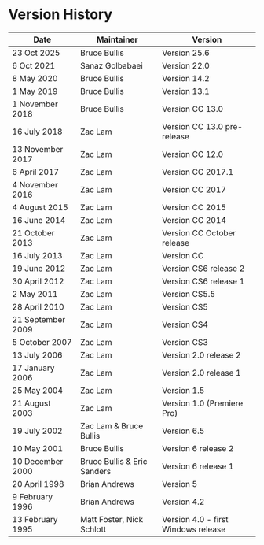 # Version History

|       Date        |         Maintainer          |               Version               |
| ----------------- | --------------------------- | ----------------------------------- |
| 23 Oct 2025       | Bruce Bullis                | Version 25.6                        |
| 6 Oct 2021        | Sanaz Golbabaei             | Version 22.0                        |
| 8 May 2020        | Bruce Bullis                | Version 14.2                        |
| 1 May 2019        | Bruce Bullis                | Version 13.1                        |
| 1 November 2018   | Bruce Bullis                | Version CC 13.0                     |
| 16 July 2018      | Zac Lam                     | Version CC 13.0 pre-release         |
| 13 November 2017  | Zac Lam                     | Version CC 12.0                     |
| 6 April 2017      | Zac Lam                     | Version CC 2017.1                   |
| 4 November 2016   | Zac Lam                     | Version CC 2017                     |
| 4 August 2015     | Zac Lam                     | Version CC 2015                     |
| 16 June 2014      | Zac Lam                     | Version CC 2014                     |
| 21 October 2013   | Zac Lam                     | Version CC October release          |
| 16 July 2013      | Zac Lam                     | Version CC                          |
| 19 June 2012      | Zac Lam                     | Version CS6 release 2               |
| 30 April 2012     | Zac Lam                     | Version CS6 release 1               |
| 2 May 2011        | Zac Lam                     | Version CS5.5                       |
| 28 April 2010     | Zac Lam                     | Version CS5                         |
| 21 September 2009 | Zac Lam                     | Version CS4                         |
| 5 October 2007    | Zac Lam                     | Version CS3                         |
| 13 July 2006      | Zac Lam                     | Version 2.0 release 2               |
| 17 January 2006   | Zac Lam                     | Version 2.0 release 1               |
| 25 May 2004       | Zac Lam                     | Version 1.5                         |
| 21 August 2003    | Zac Lam                     | Version 1.0 (Premiere Pro)          |
| 19 July 2002      | Zac Lam & Bruce Bullis      | Version 6.5                         |
| 10 May 2001       | Bruce Bullis                | Version 6 release 2                 |
| 10 December 2000  | Bruce Bullis & Eric Sanders | Version 6 release 1                 |
| 20 April 1998     | Brian Andrews               | Version 5                           |
| 9 February 1996   | Brian Andrews               | Version 4.2                         |
| 13 February 1995  | Matt Foster, Nick Schlott   | Version 4.0 - first Windows release |
